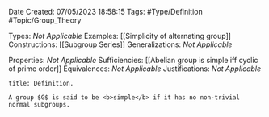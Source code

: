 <div class="topSpace"></div>

Date Created: 07/05/2023 18:58:15
Tags: #Type/Definition #Topic/Group_Theory

Types: <i>Not Applicable</i>
Examples: [[Simplicity of alternating group]]
Constructions: [[Subgroup Series]]
Generalizations: <i>Not Applicable</i>

Properties: <i>Not Applicable</i>
Sufficiencies: [[Abelian group is simple iff cyclic of prime order]]
Equivalences: <i>Not Applicable</i>
Justifications: <i>Not Applicable</i>

``` ad-Definition
title: Definition.

A group $G$ is said to be <b>simple</b> if it has no non-trivial normal subgroups.

```
